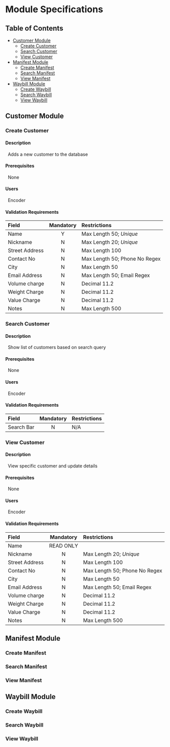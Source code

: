 # Module Specifications

## Table of Contents

- [Customer Module](#customer-module)
  - [Create Customer](#create-customer)
  - [Search Customer](#search-customer)
  - [View Customer](#view-customer)
- [Manifest Module](#manifest-module)
  - [Create Manifest](#create-manifest)
  - [Search Manifest](#search-manifest)
  - [View Manifest](#view-manifest)
- [Waybill Module](#waybill-module)
  - [Create Waybill](#create-waybill)
  - [Search Waybill](#search-waybill)
  - [View Waybill](#view-waybill)

## Customer Module

### Create Customer

#### Description

&nbsp;&nbsp;Adds a new customer to the database

#### Prerequisites

&nbsp;&nbsp;None

#### Users

&nbsp;&nbsp;Encoder

#### Validation Requirements

| Field          | Mandatory | Restrictions                  |
| :------------- | :-------: | :---------------------------- |
| Name           |     Y     | Max Length 50; _Unique_       |
| Nickname       |     N     | Max Length 20; _Unique_       |
| Street Address |     N     | Max Length 100                |
| Contact No     |     N     | Max Length 50; Phone No Regex |
| City           |     N     | Max Length 50                 |
| Email Address  |     N     | Max Length 50; Email Regex    |
| Volume charge  |     N     | Decimal 11.2                  |
| Weight Charge  |     N     | Decimal 11.2                  |
| Value Charge   |     N     | Decimal 11.2                  |
| Notes          |     N     | Max Length 500                |

### Search Customer

#### Description

&nbsp;&nbsp;Show list of customers based on search query

#### Prerequisites

&nbsp;&nbsp;None

#### Users

&nbsp;&nbsp;Encoder

#### Validation Requirements

| Field      | Mandatory | Restrictions |
| :--------- | :-------: | :----------- |
| Search Bar |     N     | N/A          |

### View Customer

#### Description

&nbsp;&nbsp;View specific customer and update details

#### Prerequisites

&nbsp;&nbsp;None

#### Users

&nbsp;&nbsp;Encoder

#### Validation Requirements

| Field          | Mandatory | Restrictions                  |
| :------------- | :-------: | :---------------------------- |
| Name           | READ ONLY |                               |
| Nickname       |     N     | Max Length 20; _Unique_       |
| Street Address |     N     | Max Length 100                |
| Contact No     |     N     | Max Length 50; Phone No Regex |
| City           |     N     | Max Length 50                 |
| Email Address  |     N     | Max Length 50; Email Regex    |
| Volume charge  |     N     | Decimal 11.2                  |
| Weight Charge  |     N     | Decimal 11.2                  |
| Value Charge   |     N     | Decimal 11.2                  |
| Notes          |     N     | Max Length 500                |

## Manifest Module

### Create Manifest

### Search Manifest

### View Manifest

## Waybill Module

### Create Waybill

### Search Waybill

### View Waybill
